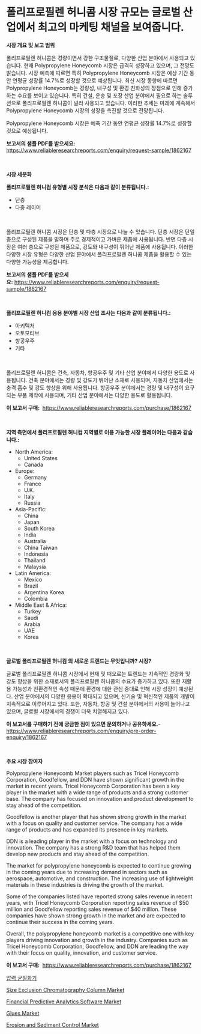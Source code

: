 <p><h1>폴리프로필렌 허니콤 시장 규모는 글로벌 산업에서 최고의 마케팅 채널을 보여줍니다.</h1></p><p><strong>시장 개요 및 보고 범위</strong></p>
<p><p>폴리프로필렌 허니콤은 경량이면서 강한 구조물질로, 다양한 산업 분야에서 사용되고 있습니다. 현재 Polypropylene Honeycomb 시장은 급격히 성장하고 있으며, 그 전망도 밝습니다. 시장 예측에 따르면 특히 Polypropylene Honeycomb 시장은 예상 기간 동안 연평균 성장률 14.7%로 성장할 것으로 예상됩니다. 최신 시장 동향에 따르면 Polypropylene Honeycomb는 경량성, 내구성 및 환경 친화성의 장점으로 인해 증가하는 수요를 보이고 있습니다. 특히 건설, 운송 및 포장 산업 분야에서 필요로 하는 솔루션으로 폴리프로필렌 허니콤이 널리 사용되고 있습니다. 이러한 추세는 미래에 계속해서 Polypropylene Honeycomb 시장의 성장을 촉진할 것으로 전망됩니다. </p><p>Polypropylene Honeycomb 시장은 예측 기간 동안 연평균 성장률 14.7%로 성장할 것으로 예상됩니다.</p></p>
<p><strong>보고서의 샘플 PDF를 받으세요:</strong> <a href="https://www.reliableresearchreports.com/enquiry/request-sample/1862167">https://www.reliableresearchreports.com/enquiry/request-sample/1862167</a></p>
<p>&nbsp;</p>
<p><strong>시장 세분화</strong></p>
<p><strong>폴리프로필렌 허니컴 유형별 시장 분석은 다음과 같이 분류됩니다.:</strong></p>
<p><ul><li>단층</li><li>다중 레이어</li></ul></p>
<p>&nbsp;</p>
<p><p>폴리프로필렌 허니콤 시장은 단층 및 다층 시장으로 나눌 수 있습니다. 단층 시장은 단일 층으로 구성된 제품을 말하며 주로 경제적이고 가벼운 제품에 사용됩니다. 반면 다층 시장은 여러 층으로 구성된 제품으로, 강도와 내구성이 뛰어난 제품에 사용됩니다. 이러한 다양한 시장 유형은 다양한 산업 분야에서 폴리프로필렌 허니콤 제품을 활용할 수 있는 다양한 가능성을 제공합니다.</p></p>
<p><strong>보고서의 샘플 PDF를 받으세요:</strong>&nbsp;<a href="https://www.reliableresearchreports.com/enquiry/request-sample/1862167">https://www.reliableresearchreports.com/enquiry/request-sample/1862167</a></p>
<p>&nbsp;</p>
<p><strong> 폴리프로필렌 허니컴 응용 분야별 시장 산업 조사는 다음과 같이 분류됩니다.:</strong></p>
<p><ul><li>아키텍처</li><li>오토모티브</li><li>항공우주</li><li>기타</li></ul></p>
<p>&nbsp;</p>
<p><p>폴리프로필렌 허니콤은 건축, 자동차, 항공우주 및 기타 산업 분야에서 다양한 용도로 사용됩니다. 건축 분야에서는 경량 및 강도가 뛰어난 소재로 사용되며, 자동차 산업에서는 충격 흡수 및 강도 향상을 위해 사용됩니다. 항공우주 분야에서는 경량 및 내구성이 요구되는 부품 제작에 사용되며, 기타 산업 분야에서는 다양한 용도로 활용됩니다.</p></p>
<p><strong>이 보고서 구매:</strong>&nbsp; <a href="https://www.reliableresearchreports.com/purchase/1862167">https://www.reliableresearchreports.com/purchase/1862167</a></p>
<p>&nbsp;</p>
<p><strong>지역 측면에서 폴리프로필렌 허니컴 지역별로 이용 가능한 시장 플레이어는 다음과 같습니다.:</strong></p>
<p><ul>
    <li>
        North America:
        <ul>
            <li>United States</li>
            <li>Canada</li>
        </ul>
    </li>
    <li>
        Europe:
        <ul>
            <li>Germany</li>
            <li>France</li>
            <li>U.K.</li>
            <li>Italy</li>
            <li>Russia</li>
        </ul>
    </li>
    <li>
        Asia-Pacific:
        <ul>
            <li>China</li>
            <li>Japan</li>
            <li>South Korea</li>
            <li>India</li>
            <li>Australia</li>
            <li>China Taiwan</li>
            <li>Indonesia</li>
            <li>Thailand</li>
            <li>Malaysia</li>
        </ul>
    </li>
    <li>
        Latin America:
        <ul>
            <li>Mexico</li>
            <li>Brazil</li>
            <li>Argentina Korea</li>
            <li>Colombia</li>
        </ul>
    </li>
    <li>
        Middle East & Africa:
        <ul>
            <li>Turkey</li>
            <li>Saudi</li>
            <li>Arabia</li>
            <li>UAE</li>
            <li>Korea</li>
        </ul>
    </li>
    </ul></p>
<p>&nbsp;</p>
<p><strong>글로벌 폴리프로필렌 허니컴 의 새로운 트렌드는 무엇입니까? 시장?</strong></p>
<p><p>글로벌 폴리프로필렌 허니콤 시장에서 현재 및 떠오르는 트렌드는 지속적인 경량화 및 강도 향상을 위한 소재로서의 폴리프로필렌 허니콤의 수요가 증가하고 있다. 또한 재활용 가능성과 친환경적인 속성 때문에 환경에 대한 관심 증대로 인해 시장 성장이 예상된다. 산업 분야에서의 다양한 응용이 확대되고 있으며, 신기술 및 혁신적인 제품의 개발이 지속적으로 이루어지고 있다. 또한, 자동차, 항공 및 건설 분야에서의 사용이 늘어나고 있으며, 글로벌 시장에서의 경쟁이 더욱 치열해지고 있다.</p></p>
<p><strong>이 보고서를 구매하기 전에 궁금한 점이 있으면 문의하거나 공유하세요.</strong>- <a href="https://www.reliableresearchreports.com/enquiry/pre-order-enquiry/1862167">https://www.reliableresearchreports.com/enquiry/pre-order-enquiry/1862167</a></p>
<p>&nbsp;</p>
<p><strong>주요 시장 참여자</strong></p>
<p><p>Polypropylene Honeycomb Market players such as Tricel Honeycomb Corporation, Goodfellow, and DDN have shown significant growth in the market in recent years. Tricel Honeycomb Corporation has been a key player in the market with a wide range of products and a strong customer base. The company has focused on innovation and product development to stay ahead of the competition.</p><p>Goodfellow is another player that has shown strong growth in the market with a focus on quality and customer service. The company has a wide range of products and has expanded its presence in key markets.</p><p>DDN is a leading player in the market with a focus on technology and innovation. The company has a strong R&D team that has helped them develop new products and stay ahead of the competition.</p><p>The market for polypropylene honeycomb is expected to continue growing in the coming years due to increasing demand in sectors such as aerospace, automotive, and construction. The increasing use of lightweight materials in these industries is driving the growth of the market.</p><p>Some of the companies listed have reported strong sales revenue in recent years, with Tricel Honeycomb Corporation reporting sales revenue of $50 million and Goodfellow reporting sales revenue of $40 million. These companies have shown strong growth in the market and are expected to continue their success in the coming years.</p><p>Overall, the polypropylene honeycomb market is a competitive one with key players driving innovation and growth in the industry. Companies such as Tricel Honeycomb Corporation, Goodfellow, and DDN are leading the way with their focus on quality, innovation, and customer service.</p></p>
<p><strong>이 보고서 구매:</strong>&nbsp;&nbsp;<a href="https://www.reliableresearchreports.com/purchase/1862167">https://www.reliableresearchreports.com/purchase/1862167</a></p>
<p><p><a href="https://github.com/vs2869dizt0/Market-Research-Report-List-1/blob/main/7490978191707.md">압력 균질화기</a></p><p><a href="https://issuu.com/reportprime-2/docs/size-exclusion-chromatography-column-market-size-2">Size Exclusion Chromatography Column Market</a></p><p><a href="https://frill-swim-3cd.notion.site/Financial-Predictive-Analytics-Software-Market-Size-Growing-and-Forecasted-for-period-from-2024-20-39dfd6beff114094a910543b6ce35bf9">Financial Predictive Analytics Software Market</a></p><p><a href="https://github.com/gdfhhhj/Market-Research-Report-List-3/blob/main/glues-market.md">Glues Market</a></p><p><a href="https://issuu.com/reportprime-2/docs/erosion-and-sediment-control-market-size-2030.pptx">Erosion and Sediment Control Market</a></p></p>
